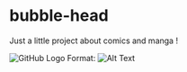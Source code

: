 # bubble-head
Just a little project about comics and manga ! 

![GitHub Logo](/images/logo2.png)
Format: ![Alt Text](url)
